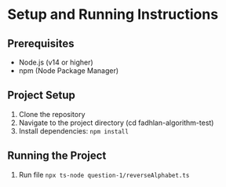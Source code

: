 # Setup and Running Instructions

## Prerequisites
- Node.js (v14 or higher)
- npm (Node Package Manager)

## Project Setup

1. Clone the repository
2. Navigate to the project directory (cd fadhlan-algorithm-test)
3. Install dependencies: `npm install`

## Running the Project
1. Run file `npx ts-node question-1/reverseAlphabet.ts`